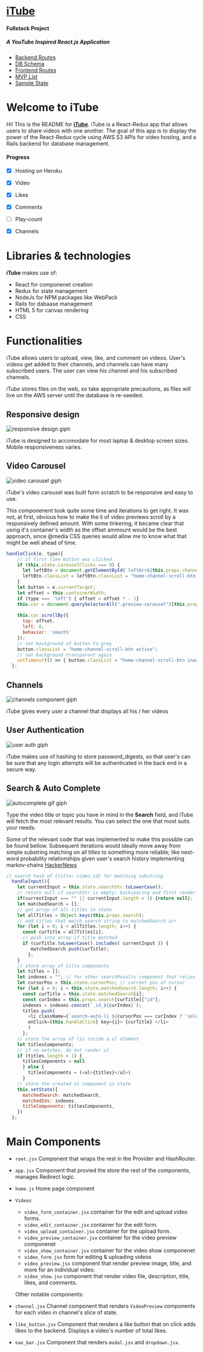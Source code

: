 
# [iTube](https://github.com/luqven/iTube)
#### Fullstack Project
##### A YouTube Inspired React.js Application


* [Backend Routes](https://github.com/luqven/iTube/wiki/Backend-Routes)
* [DB Schema](https://github.com/luqven/Fullstack_Project/wiki/Database-Schema)
* [Frontend Routes](https://github.com/luqven/iTube/wiki/Frontend-Routes)
* [MVP List](https://github.com/luqven/Fullstack_Project/wiki/MVP)
* [Sample State](https://github.com/luqven/Fullstack_Project/wiki/Sample-State)


# Welcome to iTube

Hi! This is the README for [**iTube**](https://github.com/luqven/iTube). iTube is a React-Redux app that allows users to share videos with one another. The goal of this app is to display the power of the React-Redux cycle using AWS S3 APIs for video hosting, and a Rails backend for database management.

#### Progress

- [x] Hosting on Heroku
- [x] Video 
- [x] Likes
- [x] Comments
- [ ] Play-count 
- [x] Channels


# Libraries & technologies

**iTube** makes use of:
- React for componenet creation
- Redux for state management
- NodeJs for NPM packages like WebPack
- Rails for dabaase management
- HTML 5 for canvas rendering
- CSS

# Functionalities

iTube allows users to upload, view, like, and comment on videos. User's videos get added to their channels, and channels can have many subscribed users. The user can view his channel and his subscribed channels.

iTube stores files on the web, so take appropriate precautions, as files will live on the AWS server until the database is re-seeded.

## Responsive design
![responsive design giph](https://media.giphy.com/media/ygBEzlThonWREEjbhm/giphy.gif)

iTube is designed to accomodate for most laptop & desktop screen sizes. Mobile responsiveness varies.

## Video Carousel
![video carousel giph](https://media.giphy.com/media/64atx7V5NBfxDURWBJ/giphy.gif)

iTube's video carousel was built form scratch to be responsive and easy to use.

This componenent took quite some time and iterations to get right. It was not, at first, obvious how to make the li of video previews scroll by a responsively defined amount. With some tinkering, it became clear that using it's container's width as the offset ammount would be the best approach, since @media CSS queries would allow me to know what that might be well ahead of time.

``` javascript
handleClick(e, type){
    // if first time button was clicked
    if (this.state.carouselClicks === 0) {
      let leftBtn = document.getElementById(`leftArr${this.props.channel.owner_id}`);
      leftBtn.classList = leftBtn.classList = "home-channel-scroll-btn inactive"
    }
    let button = e.currentTarget;
    let offset = this.containerWidth;
    if (type === 'left') { offset = offset * - 1}
    this.car = document.querySelectorAll(".preview-carousel")[this.props.classId];
  
    this.car.scrollBy({
      top: offset,
      left: 0,
      behavior: 'smooth'
    });
    // set background of button to grey
    button.classList = "home-channel-scroll-btn active";
    // set background transparent again
    setTimeout(() => { button.classList = "home-channel-scroll-btn inactive"}, 200);
  };
```

## Channels
![channels component giph](https://media.giphy.com/media/WwdYhnJvQyzFCVobul/giphy.gif)

iTube gives every user a channel that displays all his / her videos

## User Authentication
![user auth giph](https://media.giphy.com/media/fMAKVTPqQdEqPzo45i/giphy.gif)

iTube makes use of hashing to store password_digests, so that user's can be sure that any login attempts will be authenticated in the back end in a secure way.

## Search & Auto Complete
![autocomplete gif giph](https://media.giphy.com/media/E0Rl6gNKudCK4xjQBS/giphy.gif)

Type the video title or topic you have in mind in the **Search** field, and iTube will fetch the most relevant results. You can select the one that most suits your needs.

Some of the relevant code that was implemented to make this possible can be found bellow. Subsequent iterations would ideally move away from simple substring matching on all titles to something more reliable; like next-word probability relationships given user's search history implementing markov-chains [HackerNews](https://news.ycombinator.com/item?id=19204186)

```javascript
// search hash of {title: video_id} for matching substring
  handleInput(){
    let currentInput = this.state.searchStr.toLowerCase();
    // return null if searchStr is empty: backspacing and first render
    if(currentInput === "" || currentInput.length < 1) {return null};
    let matchedSearch = [];
    // get array of all titles in state
    let allTitles = Object.keys(this.props.search);
    // add titles that match search string to matchedSearch arr
    for (let i = 0; i < allTitles.length; i++) {
      const curTitle = allTitles[i];
      // push into array if title matched
      if (curTitle.toLowerCase().includes( currentInput )) {
         matchedSearch.push(curTitle);
        };
    }
    // store array of title components
    let titles = [];
    let indexes = ""; // for other searchResults component that relies on url
    let cursorPos = this.state.cursorPos; // current pos of cursor
    for (let i = 0; i < this.state.matchedSearch.length; i++) {
      const curTitle = this.state.matchedSearch[i];
      const curIndex = this.props.search[curTitle]["id"];
      indexes = indexes.concat(`_id_${curIndex}`);
      titles.push(
        <li className={`search-auto-li ${cursorPos === curIndex ? 'selected' : null }`} 
        onClick={this.handleClick} key={i}> {curTitle} </li>
        )
      };
    // store the array of lis inside a ul element
    let titlesComponents;
    // if no matches, do not render ul
    if (titles.length < 1) {
      titlesComponents = null
      } else {
        titlesComponents = (<ul>{titles}</ul>)
      }
    // store the created ul component in state
    this.setState({
      matchedSearch: matchedSearch,
      matchedIds: indexes,
      titleComponents: titlesComponents,
    })
  };
```

# Main Components

- ``root.jsx`` Component that wraps the rest in the Provider and HashRouter.
- ``app.jsx`` Component that provied the store the rest of the components, manages Redirect logic.
- ``home.js`` Home page component
- ``Videos``
  - ``video_form_container.jsx`` container for the edit and upload video forms.
  - ``video_edit_container.jsx`` container for the edit form.
  - ``video_upload_container.jsx`` container for the upload form.
  - ``video_preview_container.jsx`` container for the video preview componenet
  - ``video_show_container.jsx`` container for the video show componenet
  - ``video_form.jsx`` form for editing & uploading videos
  - ``video_preview.jsx`` component that render preview image, title, and more for an individual video.
  - ``video_show.jsx`` component that render video file, description, title, likes, and comments.

  Other notable components:
- ``channel.jsx`` Channel component that renders `VideoPreview` components for each video in channel's slice of state.
- ``like_button.jsx`` Component that renders a like button that on click adds likes to the backend. Displays a video's number of total likes.
- ``nav_bar.jsx``  Component that renders `modal.jsx` and `dropdown.jsx`.




